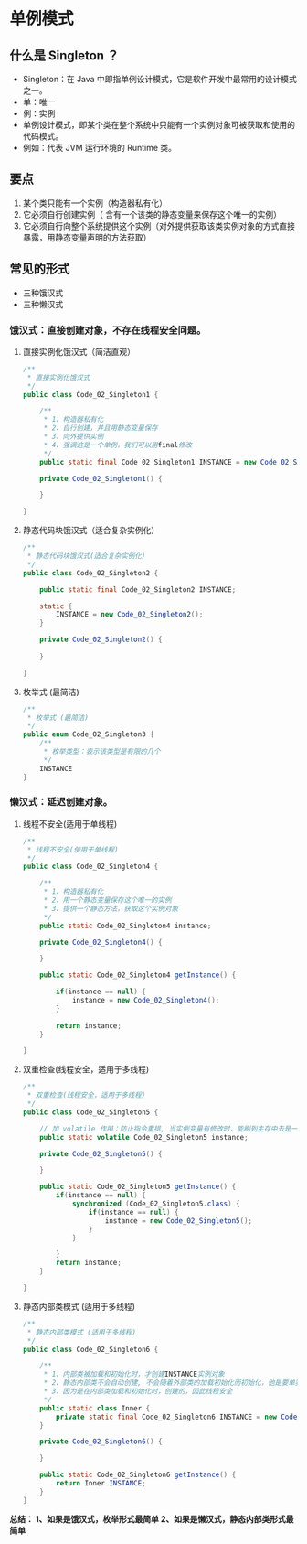 # 单例模式

## 什么是 Singleton ？

- Singleton：在 Java 中即指单例设计模式，它是软件开发中最常用的设计模式之一。
- 单：唯一
- 例：实例
- 单例设计模式，即某个类在整个系统中只能有一个实例对象可被获取和使用的代码模式。
- 例如：代表 JVM 运行环境的 Runtime 类。

## 要点

1. 某个类只能有一个实例（构造器私有化）
2. 它必须自行创建实例（ 含有一个该类的静态变量来保存这个唯一的实例）
3. 它必须自行向整个系统提供这个实例（对外提供获取该类实例对象的方式直接暴露，用静态变量声明的方法获取）

## 常见的形式

- 三种饿汉式
- 三种懒汉式

### 饿汉式：直接创建对象，不存在线程安全问题。

1. 直接实例化饿汉式（简洁直观）

   ```java
   /**
    * 直接实例化饿汉式
    */
   public class Code_02_Singleton1 {
   
       /**
        * 1、构造器私有化
        * 2、自行创建，并且用静态变量保存
        * 3、向外提供实例
        * 4、强调这是一个单例，我们可以用final修改
        */
       public static final Code_02_Singleton1 INSTANCE = new Code_02_Singleton1();
   
       private Code_02_Singleton1() {
   
       }
   
   }
   ```

2. 静态代码块饿汉式（适合复杂实例化）

   ```java
   /**
    * 静态代码块饿汉式(适合复杂实例化)
    */
   public class Code_02_Singleton2 {
   
       public static final Code_02_Singleton2 INSTANCE;
   
       static {
           INSTANCE = new Code_02_Singleton2();
       }
   
       private Code_02_Singleton2() {
           
       }
   
   }
   ```

3. 枚举式 (最简洁)

   ```java
   /**
    * 枚举式 (最简洁)
    */
   public enum Code_02_Singleton3 {
       /**
        * 枚举类型：表示该类型是有限的几个
        */
       INSTANCE
   }
   ```

### 懒汉式：延迟创建对象。

1. 线程不安全(适用于单线程)

   ```java
   /**
    * 线程不安全(使用于单线程)
    */
   public class Code_02_Singleton4 {
   
       /**
        * 1、构造器私有化
        * 2、用一个静态变量保存这个唯一的实例
        * 3、提供一个静态方法，获取这个实例对象
        */
       public static Code_02_Singleton4 instance;
   
       private Code_02_Singleton4() {
   
       }
   
       public static Code_02_Singleton4 getInstance() {
   
           if(instance == null) {
               instance = new Code_02_Singleton4();
           }
           
           return instance;
       }
   
   }
   ```

2. 双重检查(线程安全，适用于多线程)

   ```java
   /**
    * 双重检查(线程安全，适用于多线程)
    */
   public class Code_02_Singleton5 {
   
       // 加 volatile 作用：防止指令重排, 当实例变量有修改时，能刷到主存中去是一个原子操作，并且保证可见性。
       public static volatile Code_02_Singleton5 instance;
   
       private Code_02_Singleton5() {
   
       }
   
       public static Code_02_Singleton5 getInstance() {
           if(instance == null) {
               synchronized (Code_02_Singleton5.class) {
                   if(instance == null) {
                       instance = new Code_02_Singleton5();
                   }
               }
   
           }
           return instance;
       }
   
   }
   ```

3. 静态内部类模式 (适用于多线程)

   ```java
   /**
    * 静态内部类模式 (适用于多线程)
    */
   public class Code_02_Singleton6 {
   
       /**
        * 1、内部类被加载和初始化时，才创建INSTANCE实例对象
        * 2、静态内部类不会自动创建, 不会随着外部类的加载初始化而初始化，他是要单独去加载和实例化的
        * 3、因为是在内部类加载和初始化时，创建的，因此线程安全
        */
       public static class Inner {
           private static final Code_02_Singleton6 INSTANCE = new Code_02_Singleton6();
       }
   
       private Code_02_Singleton6() {
   
       }
   
       public static Code_02_Singleton6 getInstance() {
           return Inner.INSTANCE;
       }
   }
   ```

**总结：
1、如果是饿汉式，枚举形式最简单
2、如果是懒汉式，静态内部类形式最简单**

